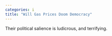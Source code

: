 ```yaml
---
categories: i
title: "Will Gas Prices Doom Democracy"
---
```

Their political salience is ludicrous, and terrifying.